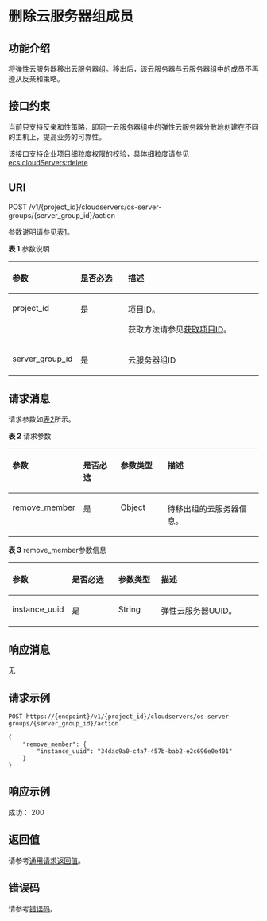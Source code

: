 # 删除云服务器组成员<a name="ZH-CN_TOPIC_0133622596"></a>

## 功能介绍<a name="zh-cn_topic_0057973153_section31887518"></a>

将弹性云服务器移出云服务器组。移出后，该云服务器与云服务器组中的成员不再遵从反亲和策略。

## 接口约束<a name="zh-cn_topic_0057973153_section32752180"></a>

当前只支持反亲和性策略，即同一云服务器组中的弹性云服务器分散地创建在不同的主机上，提高业务的可靠性。

该接口支持企业项目细粒度权限的校验，具体细粒度请参见  [ecs:cloudServers:delete](云服务器组管理（API授权）.md)

## URI<a name="zh-cn_topic_0057973153_section18552212"></a>

POST /v1/\{project\_id\}/cloudservers/os-server-groups/\{server\_group\_id\}/action

参数说明请参见[表1](#table10769113472410)。

**表 1**  参数说明

<a name="table10769113472410"></a>
<table><thead align="left"><tr id="row1776923462419"><th class="cellrowborder" valign="top" width="20.482048204820483%" id="mcps1.2.4.1.1"><p id="p820484472410"><a name="p820484472410"></a><a name="p820484472410"></a>参数</p>
</th>
<th class="cellrowborder" valign="top" width="20.5020502050205%" id="mcps1.2.4.1.2"><p id="p320414410247"><a name="p320414410247"></a><a name="p320414410247"></a>是否必选</p>
</th>
<th class="cellrowborder" valign="top" width="59.01590159015902%" id="mcps1.2.4.1.3"><p id="p6204244152415"><a name="p6204244152415"></a><a name="p6204244152415"></a>描述</p>
</th>
</tr>
</thead>
<tbody><tr id="row1769123416245"><td class="cellrowborder" valign="top" width="20.482048204820483%" headers="mcps1.2.4.1.1 "><p id="p1220414492418"><a name="p1220414492418"></a><a name="p1220414492418"></a>project_id</p>
</td>
<td class="cellrowborder" valign="top" width="20.5020502050205%" headers="mcps1.2.4.1.2 "><p id="p20204144452418"><a name="p20204144452418"></a><a name="p20204144452418"></a>是</p>
</td>
<td class="cellrowborder" valign="top" width="59.01590159015902%" headers="mcps1.2.4.1.3 "><p id="p020474415243"><a name="p020474415243"></a><a name="p020474415243"></a>项目ID。</p>
<p id="p1020413443243"><a name="p1020413443243"></a><a name="p1020413443243"></a>获取方法请参见<a href="获取项目ID.md">获取项目ID</a>。</p>
</td>
</tr>
<tr id="row16769143417242"><td class="cellrowborder" valign="top" width="20.482048204820483%" headers="mcps1.2.4.1.1 "><p id="p52041144172412"><a name="p52041144172412"></a><a name="p52041144172412"></a>server_group_id</p>
</td>
<td class="cellrowborder" valign="top" width="20.5020502050205%" headers="mcps1.2.4.1.2 "><p id="p9204144162410"><a name="p9204144162410"></a><a name="p9204144162410"></a>是</p>
</td>
<td class="cellrowborder" valign="top" width="59.01590159015902%" headers="mcps1.2.4.1.3 "><p id="p72041244152416"><a name="p72041244152416"></a><a name="p72041244152416"></a><span id="text16204104411244"><a name="text16204104411244"></a><a name="text16204104411244"></a>云服务器</span>组ID</p>
</td>
</tr>
</tbody>
</table>

## 请求消息<a name="zh-cn_topic_0057973153_section35680930"></a>

请求参数如[表2](#table45526613251)所示。

**表 2**  请求参数

<a name="table45526613251"></a>
<table><thead align="left"><tr id="row135526622513"><th class="cellrowborder" valign="top" width="20.41%" id="mcps1.2.5.1.1"><p id="p143451391256"><a name="p143451391256"></a><a name="p143451391256"></a>参数</p>
</th>
<th class="cellrowborder" valign="top" width="16.54%" id="mcps1.2.5.1.2"><p id="p034559112518"><a name="p034559112518"></a><a name="p034559112518"></a>是否必选</p>
</th>
<th class="cellrowborder" valign="top" width="19.759999999999998%" id="mcps1.2.5.1.3"><p id="p1334519962510"><a name="p1334519962510"></a><a name="p1334519962510"></a>参数类型</p>
</th>
<th class="cellrowborder" valign="top" width="43.29%" id="mcps1.2.5.1.4"><p id="p17345898252"><a name="p17345898252"></a><a name="p17345898252"></a>描述</p>
</th>
</tr>
</thead>
<tbody><tr id="row555211614259"><td class="cellrowborder" valign="top" width="20.41%" headers="mcps1.2.5.1.1 "><p id="p1534539112515"><a name="p1534539112515"></a><a name="p1534539112515"></a>remove_member</p>
</td>
<td class="cellrowborder" valign="top" width="16.54%" headers="mcps1.2.5.1.2 "><p id="p153463916250"><a name="p153463916250"></a><a name="p153463916250"></a>是</p>
</td>
<td class="cellrowborder" valign="top" width="19.759999999999998%" headers="mcps1.2.5.1.3 "><p id="p534619112512"><a name="p534619112512"></a><a name="p534619112512"></a>Object</p>
</td>
<td class="cellrowborder" valign="top" width="43.29%" headers="mcps1.2.5.1.4 "><p id="p534612916251"><a name="p534612916251"></a><a name="p534612916251"></a>待移出组的云服务器信息。</p>
</td>
</tr>
</tbody>
</table>

**表 3**  remove\_member参数信息

<a name="zh-cn_topic_0057973153_table19917766"></a>
<table><thead align="left"><tr id="zh-cn_topic_0057973153_row59878934"><th class="cellrowborder" valign="top" width="22.052205220522055%" id="mcps1.2.5.1.1"><p id="p6386132442710"><a name="p6386132442710"></a><a name="p6386132442710"></a>参数</p>
</th>
<th class="cellrowborder" valign="top" width="19.071907190719074%" id="mcps1.2.5.1.2"><p id="p218115579587"><a name="p218115579587"></a><a name="p218115579587"></a>是否必选</p>
</th>
<th class="cellrowborder" valign="top" width="17.291729172917293%" id="mcps1.2.5.1.3"><p id="p1538611244276"><a name="p1538611244276"></a><a name="p1538611244276"></a>参数类型</p>
</th>
<th class="cellrowborder" valign="top" width="41.584158415841586%" id="mcps1.2.5.1.4"><p id="p4386624112714"><a name="p4386624112714"></a><a name="p4386624112714"></a>描述</p>
</th>
</tr>
</thead>
<tbody><tr id="zh-cn_topic_0057973153_row28765213"><td class="cellrowborder" valign="top" width="22.052205220522055%" headers="mcps1.2.5.1.1 "><p id="zh-cn_topic_0057973153_p48280896"><a name="zh-cn_topic_0057973153_p48280896"></a><a name="zh-cn_topic_0057973153_p48280896"></a>instance_uuid</p>
</td>
<td class="cellrowborder" valign="top" width="19.071907190719074%" headers="mcps1.2.5.1.2 "><p id="p12181105716582"><a name="p12181105716582"></a><a name="p12181105716582"></a>是</p>
</td>
<td class="cellrowborder" valign="top" width="17.291729172917293%" headers="mcps1.2.5.1.3 "><p id="zh-cn_topic_0057973153_p18438475"><a name="zh-cn_topic_0057973153_p18438475"></a><a name="zh-cn_topic_0057973153_p18438475"></a>String</p>
</td>
<td class="cellrowborder" valign="top" width="41.584158415841586%" headers="mcps1.2.5.1.4 "><p id="zh-cn_topic_0057973153_p44665147"><a name="zh-cn_topic_0057973153_p44665147"></a><a name="zh-cn_topic_0057973153_p44665147"></a><span id="text0969145511518"><a name="text0969145511518"></a><a name="text0969145511518"></a>弹性云服务器</span>UUID。</p>
</td>
</tr>
</tbody>
</table>

## 响应消息<a name="zh-cn_topic_0057973153_section52692922"></a>

无

## 请求示例<a name="section103189101715"></a>

```
POST https://{endpoint}/v1/{project_id}/cloudservers/os-server-groups/{server_group_id}/action
```

```
{
    "remove_member": {
        "instance_uuid": "34dac9a0-c4a7-457b-bab2-e2c696e0e401"
    }
}
```

## 响应示例<a name="section1191916018351"></a>

成功： 200

## 返回值<a name="zh-cn_topic_0057973153_section17661930132114"></a>

请参考[通用请求返回值](通用请求返回值.md)。

## 错误码<a name="section85821649202813"></a>

请参考[错误码](错误码.md)。

